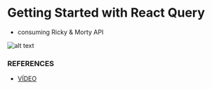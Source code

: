 # Getting Started with React Query

- consuming Ricky & Morty API

![alt text](https://github.com/[username]/[reponame]/blob/[branch]/image.jpg?raw=true)

### REFERENCES

- [VÍDEO](https://www.youtube.com/watch?v=NQULKpW6hK4&ab_channel=LaithHarb)

